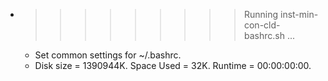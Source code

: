 * >>>>>>>>> Running inst-min-con-cld-bashrc.sh ...
  * Set common settings for ~/.bashrc.
  * Disk size = 1390944K. Space Used = 32K. Runtime = 00:00:00:00.
